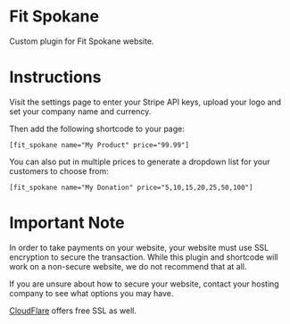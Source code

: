 # Fit Spokane
Custom plugin for Fit Spokane website.

# Instructions

Visit the settings page to enter your Stripe API keys, upload your logo and set your company name and currency.

Then add the following shortcode to your page:

`[fit_spokane name="My Product" price="99.99"]`

You can also put in multiple prices to generate a dropdown list for your customers to choose from:

`[fit_spokane name="My Donation" price="5,10,15,20,25,50,100"]`

# Important Note

In order to take payments on your website, your website must use SSL encryption to secure the transaction.
While this plugin and shortcode will work on a non-secure website, we do not recommend that at all.

If you are unsure about how to secure your website, contact your hosting company to see what options you may have.

[CloudFlare](http://cloudflare.com) offers free SSL as well.
